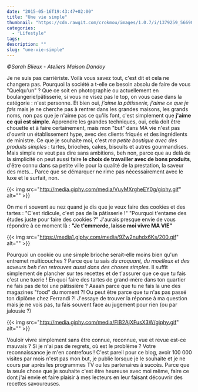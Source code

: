 ```yaml
---
date: "2015-05-16T19:43:47+02:00"
title: "Une vie simple"
thumbnail: "https://cdn.rawgit.com/crokmou/images/1.0.7/i/1379259_566901950031542_1187450050_n.jpg"
categories:
  - "Lifestyle"
tags:
description: ""
slug: "une-vie-simple"
---
```


_©Sarah Blieux - Ateliers Maison Dandoy_

Je ne suis pas carriériste. Voilà vous savez tout, c'est dit et cela ne changera pas. Pourquoi la société a t-elle ce besoin absolu de faire de vous "Quelqu'un" ? Que ce soit en photographie ou actuellement en boulangerie/pâtisserie, si vous ne visez pas le top, on vous case dans la catégorie : n'est personne. Et bien oui, _j'aime la pâtisserie, j'aime ce que je fais_ mais je ne cherche pas à rentrer dans les grandes maisons, les grands noms, non pas que je n'aime pas ce qu'ils font, c'est simplement que **j'aime ce qui est simple**. Apprendre les grandes techniques, oui, cela doit être chouette et à faire certainement, mais mon "but" dans MA vie n'est pas d'ouvrir un établissement hype, avec des clients friqués et des ingrédients de ministre. Ce que je souhaite moi, c'est _ma petite boutique avec des produits simples_ : tartes, brioches, cakes, biscuits et autres gourmandises. Mais simple ne veut pas dire sans ambitions, beh non, parce que au delà de la simplicité on peut aussi faire **le choix de travailler avec de bons produits**, d'être connu dans sa petite ville pour la qualité de la prestation, la saveur des mets... Parce que se démarquer ne rime pas nécessairement avec le luxe et le surfait, non.

{{< img src="http://media.giphy.com/media/VuyMXrgheEY0g/giphy.gif" alt="" >}}

On me ri souvent au nez quand je dis que je veux faire des cookies et des tartes : "C'est ridicule, c'est pas de la pâtisserie !" "Pourquoi t'entame des études juste pour faire des cookies ?" J'aurais presque envie de vous répondre à ce moment là : **"Je t'emmerde, laisse moi vivre MA VIE"**

{{< img src="https://media1.giphy.com/media/9Zw2nuhdx6Ks/200.gif" alt="" >}}

Pourquoi un cookie ou une simple brioche serait-elle moins bien qu'un entremet multicouches ? Parce que tu sais _du croquant, du moelleux et des saveurs beh t'en retrouves aussi dans des choses simples_. Il suffit simplement de plancher sur tes recettes et de t'assurer que ce que tu fais c'est une tuerie ! En quoi faire des tartes de grand-mère dans ton quartier ne fais pas de toi une pâtissière ? Aaaah parce que tu ne fais la une des magazines "food" du moment ?! Ou peut être parce que tu n'as pas passé ton diplôme chez Ferrandi ?! J'essaye de trouver la réponse à ma question mais je ne vois pas, tu fais souvent face au jugement pour rien (ou par jalousie ?)

{{< img src="http://media.giphy.com/media/FlB2AjXFusX3W/giphy.gif" alt="" >}}

Vouloir vivre simplement sans être connue, reconnue, vue et revue est-ce mauvais ? Si je n'ai pas de regrets, où est le problème ? Votre reconnaissance je m'en contrefous ! C'est pareil pour ce blog, avoir 100 000 visites par mois n'est pas mon but, je publie lorsque je le souhaite et je ne cours par après les programmes TV ou les partenaires à succès. Parce que la seule chose que je souhaite c'est être heureuse avec moi même, faire ce dont j'ai envie et faire plaisir à mes lecteurs en leur faisant découvrir des recettes savoureuses.